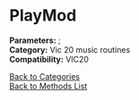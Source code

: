 # PlayMod

**Parameters:** ;  
**Category:** Vic 20 music routines  
**Compatibility:** VIC20  


[Back to Categories](../categories/vic_20_music_routines.md)  
[Back to Methods List](../../SUMMARY.md)
